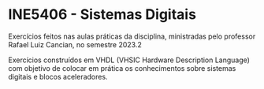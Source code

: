 # INE5406 - Sistemas Digitais

Exercícios feitos nas aulas práticas da disciplina, ministradas pelo professor Rafael Luiz Cancian, no semestre 2023.2

Exercícios construídos em VHDL (VHSIC Hardware Description Language) com objetivo de colocar em prática os conhecimentos sobre sistemas digitais e blocos aceleradores.
